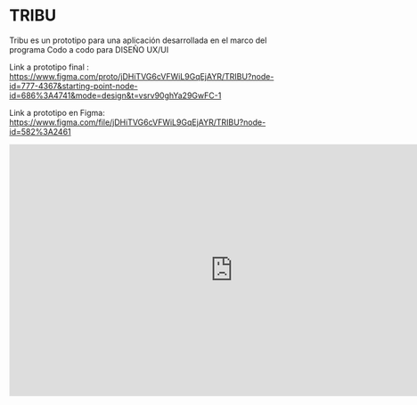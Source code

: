 # TRIBU
Tribu es un prototipo para una aplicación desarrollada en el marco del programa Codo a codo para  DISEÑO UX/UI 

Link a prototipo final :
 https://www.figma.com/proto/jDHiTVG6cVFWiL9GqEjAYR/TRIBU?node-id=777-4367&starting-point-node-id=686%3A4741&mode=design&t=vsrv90ghYa29GwFC-1

Link a prototipo en Figma: https://www.figma.com/file/jDHiTVG6cVFWiL9GqEjAYR/TRIBU?node-id=582%3A2461
 <iframe style="border: 1px solid rgba(0, 0, 0, 0.1);" width="800" height="450" src="https://www.figma.com/embed?embed_host=share&url=https%3A%2F%2Fwww.figma.com%2Ffile%2FjDHiTVG6cVFWiL9GqEjAYR%2FTRIBU%3Fnode-id%3D582%253A2461" allowfullscreen></iframe>
